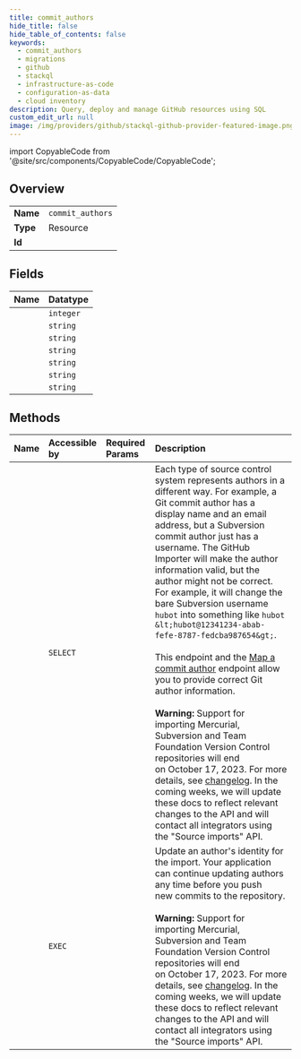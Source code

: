 ```yaml
---
title: commit_authors
hide_title: false
hide_table_of_contents: false
keywords:
  - commit_authors
  - migrations
  - github    
  - stackql
  - infrastructure-as-code
  - configuration-as-data
  - cloud inventory
description: Query, deploy and manage GitHub resources using SQL
custom_edit_url: null
image: /img/providers/github/stackql-github-provider-featured-image.png
---
```


import CopyableCode from '@site/src/components/CopyableCode/CopyableCode';




## Overview
<table><tbody>
<tr><td><b>Name</b></td><td><code>commit_authors</code></td></tr>
<tr><td><b>Type</b></td><td>Resource</td></tr>
<tr><td><b>Id</b></td><td><CopyableCode code="github.migrations.commit_authors" /></td></tr>
</tbody></table>

## Fields
| Name | Datatype |
|:-----|:---------|
| <CopyableCode code="id" /> | `integer` |
| <CopyableCode code="name" /> | `string` |
| <CopyableCode code="email" /> | `string` |
| <CopyableCode code="import_url" /> | `string` |
| <CopyableCode code="remote_id" /> | `string` |
| <CopyableCode code="remote_name" /> | `string` |
| <CopyableCode code="url" /> | `string` |
## Methods
| Name | Accessible by | Required Params | Description |
|:-----|:--------------|:----------------|:------------|
| <CopyableCode code="get_commit_authors" /> | `SELECT` | <CopyableCode code="owner, repo" /> | Each type of source control system represents authors in a different way. For example, a Git commit author has a display name and an email address, but a Subversion commit author just has a username. The GitHub Importer will make the author information valid, but the author might not be correct. For example, it will change the bare Subversion username `hubot` into something like `hubot &lt;hubot@12341234-abab-fefe-8787-fedcba987654&gt;`.<br /><br />This endpoint and the [Map a commit author](https://docs.github.com/rest/migrations/source-imports#map-a-commit-author) endpoint allow you to provide correct Git author information.<br /><br />**Warning:** Support for importing Mercurial, Subversion and Team Foundation Version Control repositories will end<br />on October 17, 2023. For more details, see [changelog](https://gh.io/github-importer-non-git-eol). In the coming weeks, we will update<br />these docs to reflect relevant changes to the API and will contact all integrators using the "Source imports" API. |
| <CopyableCode code="map_commit_author" /> | `EXEC` | <CopyableCode code="author_id, owner, repo" /> | Update an author's identity for the import. Your application can continue updating authors any time before you push<br />new commits to the repository.<br /><br />**Warning:** Support for importing Mercurial, Subversion and Team Foundation Version Control repositories will end<br />on October 17, 2023. For more details, see [changelog](https://gh.io/github-importer-non-git-eol). In the coming weeks, we will update<br />these docs to reflect relevant changes to the API and will contact all integrators using the "Source imports" API.<br /> |
